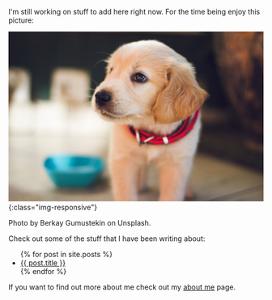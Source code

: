 I'm still working on stuff to add here right now. For the time being enjoy this picture:

![cute-puppy](/images/berkay-gumustekin-ngqyo2AYYnE-unsplash.jpg){:class="img-responsive"}

Photo by Berkay Gumustekin on Unsplash.

Check out some of the stuff that I have been writing about:

<ul>
    {% for post in site.posts %}
      <li>
        <a href="{{ post.url }}">{{ post.title }}</a>
      </li>
    {% endfor %}
</ul>

If you want to find out more about me check out my [about me](about) page.

